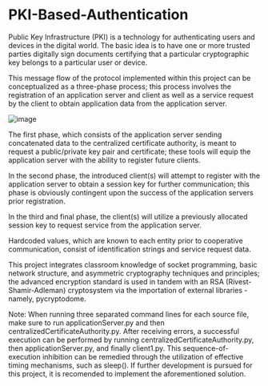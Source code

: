 # PKI-Based-Authentication
Public Key Infrastructure (PKI) is a technology for authenticating users and devices in the digital world. The basic idea is to have one or more trusted parties digitally sign documents certifying that a particular cryptographic key belongs to a particular user or device.

This message flow of the protocol implemented within this project can be conceptualized as a three-phase process; this process involves the registration of an application server and client as well as a service request by the client to obtain application data from the application server.

![image](https://user-images.githubusercontent.com/38194972/120053692-b2a74280-bff9-11eb-9312-f38b56e97d35.png)

The first phase, which consists of the application server sending concatenated data to the centralized certificate authority, is meant to request a public/private key pair and certificate; these tools will equip the application server with the ability to register future clients. 

In the second phase, the introduced client(s) will attempt to register with the application server to obtain a session key for further communication; this phase is obviously contingent upon the success of the application servers prior registration. 

In the third and final phase, the client(s) will utilize a previously allocated session key to request service from the application server.

Hardcoded values, which are known to each entity prior to cooperative communication, consist of identification strings and service request data.

This project integrates classroom knowledge of socket programming, basic network structure, and asymmetric cryptography techniques and principles; the advanced encryption standard is used in tandem with an RSA (Rivest-Shamir-Adleman) cryptosystem via the importation of external libraries - namely, pycryptodome.

Note: When running three separated command lines for each source file, make sure to run applicationServer.py and then centralizedCertificateAuthority.py. After receiving errors, a successful execution can be performed by running centralizedCertificateAuthority.py, then applicationServer.py, and finally client1.py. This sequence-of-execution inhibition can be remedied through the utilization of effective timing mechanisms, such as sleep(). If further development is pursued for this project, it is recomended to implement the aforementioned solution.

